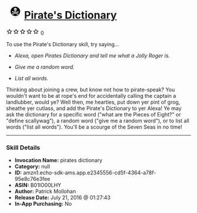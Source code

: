 # &nbsp;<img src="skill_icon" alt="Pirate's Dictionary icon" width="36"> [Pirate's Dictionary](http://alexa.amazon.com/#skills/amzn1.echo-sdk-ams.app.e2345556-cd5f-4364-a78f-95e8c76e3fee)
![0 stars](../../images/ic_star_border_black_18dp_1x.png)![0 stars](../../images/ic_star_border_black_18dp_1x.png)![0 stars](../../images/ic_star_border_black_18dp_1x.png)![0 stars](../../images/ic_star_border_black_18dp_1x.png)![0 stars](../../images/ic_star_border_black_18dp_1x.png) 0

To use the Pirate's Dictionary skill, try saying...

* *Alexa, open Pirates Dictionary and tell me what a Jolly Roger is.*

* *Give me a random word.*

* *List all words.*

Thinking about joining a crew, but know not how to pirate-speak? You wouldn't want to be at rope's end for accidentally calling the captain a landlubber, would ye? Well then, me hearties, put down yer pint of grog, sheathe yer cutlass, and add the Pirate's Dictionary to yer Alexa! Ye may ask the dictionary for a specific word ("what are the Pieces of Eight?" or "define scallywag"), a random word ("give me a random word"), or to list all words ("list all words"). You'll be a scourge of the Seven Seas in no time!

***

### Skill Details

* **Invocation Name:** pirates dictionary
* **Category:** null
* **ID:** amzn1.echo-sdk-ams.app.e2345556-cd5f-4364-a78f-95e8c76e3fee
* **ASIN:** B01IO00LHY
* **Author:** Patrick Mollohan
* **Release Date:** July 21, 2016 @ 01:27:43
* **In-App Purchasing:** No
